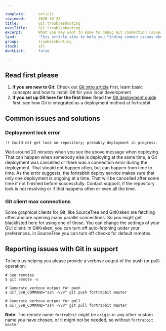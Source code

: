 ```yaml
---

template:      article
reviewed:      2020-10-22
title:         Git troubleshooting
naviTitle:     Git troubleshooting
excerpt:       What you may want to know to debug Git connection issues
lead:          'This article aims to help you finding common issues when deploying with Git on fortrabbit.'
group:         troubleshooting
stack:         all
dontList:      false

---
```



## Read first please

1. **If you are new to Git**: Check out [Git intro article](/git) first, learn basic concepts and how to install Git for your local development
2. **If you set up Git here for the first time**: Read the [Git deployment guide](/git-deployment) first, see how Git is integrated as a deployment method at fortrabbit 




## Common issues and solutions



### Deployment lock error

```
!! Could not get lock on repository; probably deployment in progress.
```

Wait around 20 minutes when you see the above message when deploying. That can happen when somebody else is deploying at the same time, a Git deployment was cancelled or there was a connection error during the deployment. That should not happen often, but can happen from time to time. As the error suggests, the fortrabbit deploy service makes sure that only one deployment is ongoing at a time. That will be cancelled after some time if not finished before successfully. Contact support, if the repository lock is not resolving or if that happens often or even all the time.

### Git client max connections

Some graphical clients for Git, like SourceTree and GitKraken are fetching often and are opening many parallel connections. So you might get blacklisted here for using one of those. You can change the settings of your GUI client: In GitKraken, you can turn off auto-fetching under your preferences. In SourceTree you can turn off checks for default remotes.


## Reporting issues with Git in support

To help us helping you please provide a verbose output of the push (or pull) operation:

```
# See remotes
$ git remote -v

# Generate verbose output for push
$ GIT_SSH_COMMAND="ssh -vvv" git push fortrabbit master

# Generate verbose output for pull
$ GIT_SSH_COMMAND="ssh -vvv" git pull fortrabbit master
```

**Note**: The remote name `fortrabbit` might be `origin` or any other custom name you have chosen, or it might not be needed, so without `fortrabbit master`
